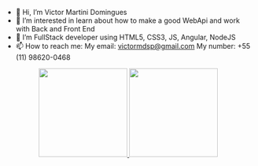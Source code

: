 - 👋 Hi, I’m Victor Martini Domingues
- 👀 I’m interested in learn about how to make a good WebApi and work with Back and Front End
- 🌱 I’m FullStack developer using HTML5, CSS3, JS, Angular, NodeJS
- 📫 How to reach me:
  My email: victormdsp@gmail.com
  My number: +55 (11) 98620-0468

<!---
victormdsp/victormdsp is a ✨ special ✨ repository because its `README.md` (this file) appears on your GitHub profile.
You can click the Preview link to take a look at your changes.
--->

<div align="center">
  <a href="https://github.com/victormdsp?tab=repositories">
  <img height="180em" src="https://github-readme-stats.vercel.app/api?username=victormdsp&show_icons=true&theme=dark&include_all_commits=true&count_private=true"/>
  <img height="180em" src="https://github-readme-stats.vercel.app/api/top-langs/?username=victormdsp&layout=compact&langs_count=7&theme=dark"/></a>
</div>
